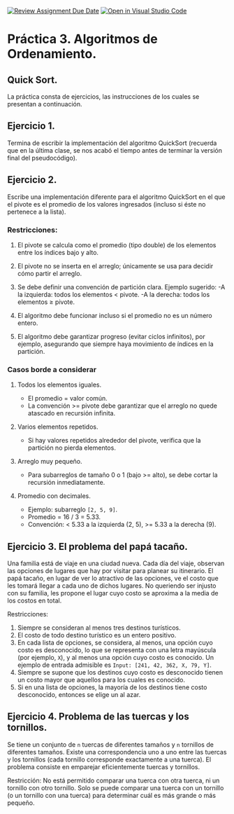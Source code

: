 [![Review Assignment Due Date](https://classroom.github.com/assets/deadline-readme-button-22041afd0340ce965d47ae6ef1cefeee28c7c493a6346c4f15d667ab976d596c.svg)](https://classroom.github.com/a/3RIBfofK)
[![Open in Visual Studio Code](https://classroom.github.com/assets/open-in-vscode-2e0aaae1b6195c2367325f4f02e2d04e9abb55f0b24a779b69b11b9e10269abc.svg)](https://classroom.github.com/online_ide?assignment_repo_id=20328164&assignment_repo_type=AssignmentRepo)
# Práctica 3. Algoritmos de Ordenamiento.
## Quick Sort.

La práctica consta de ejercicios, las instrucciones de los cuales se presentan a continuación.

## Ejercicio 1.
Termina de escribir la implementación del algoritmo QuickSort (recuerda que en la última clase, se nos acabó el tiempo antes de terminar la versión final del pseudocódigo).

## Ejercicio 2.
Escribe una implementación diferente para el algoritmo QuickSort en el que el pivote es el promedio de los valores ingresados (incluso si éste no pertenece a la lista).

### Restricciones: 
1. El pivote se calcula como el promedio (tipo double) de los elementos entre los índices bajo y alto.
2. El pivote no se inserta en el arreglo; únicamente se usa para decidir cómo partir el arreglo.
3. Se debe definir una convención de partición clara. Ejemplo sugerido:
  -A la izquierda: todos los elementos < pivote.
  -A la derecha: todos los elementos ≥ pivote.

4. El algoritmo debe funcionar incluso si el promedio no es un número entero.
5. El algoritmo debe garantizar progreso (evitar ciclos infinitos), por ejemplo, asegurando que siempre haya movimiento de índices en la partición.

 ### Casos borde a considerar
1. Todos los elementos iguales.
   - El promedio = valor común.
   - La convención >= pivote debe garantizar que el arreglo no quede atascado en recursión infinita.

2. Varios elementos repetidos.
   - Si hay valores repetidos alrededor del pivote, verifica que la partición no pierda elementos.

3. Arreglo muy pequeño.
   - Para subarreglos de tamaño 0 o 1 (bajo >= alto), se debe cortar la recursión inmediatamente.

4. Promedio con decimales.
   - Ejemplo: subarreglo `[2, 5, 9]`.
   - Promedio = 16 / 3 = 5.33.
   - Convención: < 5.33 a la izquierda (2, 5), >= 5.33 a la derecha (9).

## Ejercicio 3. El problema del papá tacaño.
Una familia está de viaje en una ciudad nueva. Cada día del viaje, observan las opciones de lugares que hay por visitar para planear su itinerario. El papá tacaño, en lugar de ver lo atractivo de las opciones, ve el costo que les tomará llegar a cada uno de dichos lugares. No queriendo ser injusto con su familia, les propone el lugar cuyo costo se aproxima a la media de los costos en total. 

Restricciones: 
1. Siempre se consideran al menos tres destinos turísticos.
2. El costo de todo destino turístico es un entero positivo.
3. En cada lista de opciones, se considera, al menos, una opción cuyo costo es desconocido, lo que se representa con una letra mayúscula (por ejemplo, `X`), y al menos una opción cuyo costo es conocido. Un ejemplo de entrada admisible es `Input: [241, 42, 362, X, 79, Y]`.
4. Siempre se supone que los destinos cuyo costo es desconocido tienen un costo mayor que aquellos para los cuales es conocido.
5. Si en una lista de opciones, la mayoría de los destinos tiene costo desconocido, entonces se elige un al azar.

## Ejercicio 4. Problema de las tuercas y los tornillos. 
Se tiene un conjunto de `n` tuercas de diferentes tamaños y `n` tornillos de diferentes tamaños. Existe una correspondencia uno a uno entre las tuercas y los tornillos (cada tornillo corresponde exactamente a una tuerca). El problema consiste en emparejar eficientemente tuercas y tornillos.

Restricción:
No está permitido comparar una tuerca con otra tuerca, ni un tornillo con otro tornillo. Solo se puede comparar una tuerca con un tornillo (o un tornillo con una tuerca) para determinar cuál es más grande o más pequeño.
